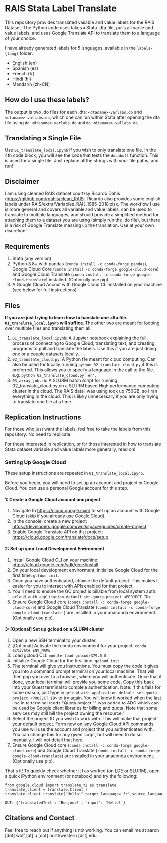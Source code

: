 # RAIS Stata Label Translate
 This repository provides translated variable and value labels for the RAIS Dataset. The Python code uses takes a Stata .dta file, pulls all varile and value labels, and uses Google Translate API to translate them to a language of your choice. 

 I have already generated labels for 5 languages, available in the `labels-{lang}` folder:
 - English (en)
 - Spanish (es)
 - French (fr)
 - Hindi (hi)
 - Mandarin (zh-CN)
 
 ## How do I use these labels?
 The output is two .do files for each .dta: `<dtaname>-varlabs.do` and `<dtaname>-vallabs.do`, which one can run within Stata after opening the dta file using `do <dtaname>-varlabs.do` and `do <dtaname>-vallabs.do`. 

 ## Translating a Single File
 Use `01_translate_local.ipynb` if you wish to only translate one file. In the 4th code block, you will see the code that tests the `doLabs()` function. This is used for a single file. Just replace all the strings with your file paths, and run!

 ## Disclaimer
 I am using cleaned RAIS dataset courtesy Ricardo Dahis (https://github.com/rdahis/clean_RAIS). Ricardo also provides some english labels under RAIS/extra/Variables_RAIS_1985-2018.xlsx. The workflow I use is more general and covers all variable and value labels, can be used to translate to multiple languages, and should provide a simplified method for attaching them to a dataset you are using (simply run the .do file), but there is a risk of Google Translate messing up the translation. Use at your own discretion! 

 ## Requirements
 1. Stata (any version)
 2. Python 3.8+ with pandas (`conda install -c conda-forge pandas`), Google Cloud Core (`conda install -c conda-forge google-cloud-core`) and Google Cloud Translate (`conda install -c conda-forge google-cloud-translate`) installed. (Optionally use pip)
 3. A Google Cloud Accout with Google Cloud CLI installed on your machine (see below for full instructions).

 ## Files
 **If you are just trying to learn how to translate one .dta file. `01_translate_local.ipynb` will suffice.** The other two are meant for looping over multiple files and translating them all. 

 1. `01_translate_local.ipynb`: A Jupyter notebook explaining the full process of connecting to Google Cloud, translating text, and creating programs to pull and translate the labels. Use this if you are just doing one or a couple datasets locally.
 2. `02_translate_cloud.py`: A Python file meant for cloud computing. Can also be used for locally running `python 02_translate_cloud.py` if this is preferred. This allows you to specify a language in the call to the file. e.g. `python 02_translate_cloud.py 'en'`.
 3. `03_array_job.sh`: A SLURM batch script for running 02_translate_cloud.py on a SLURM based High performance computing cluster in the cloud. The RAIS data I was using took up 750GB, so I ran everything in the cloud. This is likely unnecessary if you are only trying to translate one file at a time. 

 ## Replication Instructions
 For those who just want the labels, feel free to take the labels from this repository: No need to replicate.

 For those interested in replication, or for those interested in how to translate Stata dataset variable and value labels more generally, read on!
 
 ### Setting Up Google Cloud
 These setup instructions are repeated in `01_translate_local.ipynb`.

 Before you begin, you will need to set up an account and project in Google Cloud. You can use a personal Google account for this step.

 #### 1: Create a Google Cloud account and project
 1. Navigate to https://cloud.google.com/ to set up an account with Google Cloud (skip if you already use Google Cloud).
2. In the console, create a new project: https://developers.google.com/workspace/guides/create-project.
3. Enable Google Translate API on that project: https://cloud.google.com/translate/docs/setup

#### 2: Set up your Local Development Environment
1. Install Google Cloud CLI on your machine: https://cloud.google.com/sdk/docs/install 
2. On your local development environment, initialize Google Cloud for the first time: `gcloud init`.
3. Once you have authenticated, choose the default project. This makes it easier for you to interact with APIs enabled for that project.
4. You'll need to ensure the GC project is billable from local system auth: `gcloud auth application-default set-quota-project <PROJECT ID>`
5. Ensure Google Cloud core (`conda install -c conda-forge google-cloud-core`) and Google Cloud Translate (`conda install -c conda-forge google-cloud-translate
`) are installed in your anaconda environment. (Optionally use pip).

#### 3: [Optional] Set up gcloud on a SLURM cluster
1. Open a new SSH terminal to your cluster.
2. [Optional] Activate the conda environment for your project: `conda activate ENV_NAME`
2. Load gcloud CLI:  `module load gcloud/379.0.0`.
3. Initialize Google Cloud for the first time: `gcloud init`
4. The terminal will give you instructions. You must copy the code it gives you into a command prompt terminal on your local machine. That will then pop you over to a browser, where you will authenticate. Once that it done, your local terminal will provide you some code. Copy this back into your Quest terminal to complete authentication.
Note: If this fails for some reason, just type in `gcloud auth application-default set-quota-project <PROJECT ID>` to try again. You will know it worked when the last line in te terminal reads "Quota project "<PROJECT ID>" was added to ADC which can be used by Google client libraries for billing and quota. Note that some services may still bill the project owning the resource."
5. Select the project ID you wish to work with. This will make that project your default project. Form now on, any Google Cloud API commands you use will use the account and project that you authenticated with. You can change this for any given script, but will need to do so manually. I will not detail that here.
6. Ensure Google Cloud core (`conda install -c conda-forge google-cloud-core`) and Google Cloud Translate (`conda install -c conda-forge google-cloud-translate`) are installed in your anaconda environment. (Optionally use pip).

That's it! To quickly check whether it has worked (on LDE or SLURM), open a quick iPython environment (or notebook) and try the following:

```
from google.cloud import translate_v2 as translate
translate_client = translate.Client()
translate_client.translate("Hello!",target_language='fr',source_language='en')
```
```
OUT: {'translatedText': 'Bonjour!', 'input': 'Hello!'}
```

## Citations and Contact
Feel free to reach out if anything is not working. You can email me at aaron [dot] wolf [at] u [dot] northwestern [dot] edu. 


